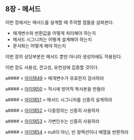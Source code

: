 ## 8장 - 메서드

이번 장에서는 메서드를 설계할 때 주의할 점들을 살펴본다.

- 매개변수와 반환값을 어떻게 처리해야 하는지
- 메서드 시그니처는 어떻게 설계해야 하는지
- 문서화는 어떻게 해야 하는지

이번 장의 상당부분은 메서드 뿐만 아니라 생성자에도 적용된다.

이번 장도 사용성, 견고성, 유연성에 집중할 것이다.

a#### < [아이템49](https://github.com/ziippy/EffectiveJava/tree/master/src/chapter8/item49) > 매개변수가 유효한지 검사하라

a#### < [아이템50](https://github.com/ziippy/EffectiveJava/tree/master/src/chapter8/item50) > 적시에 방어적 복사본을 만들라

a#### < [아이템51](https://github.com/ziippy/EffectiveJava/tree/master/src/chapter8/item51) > 메서드 시그니처를 신중히 설계하라

a#### < [아이템52](https://github.com/ziippy/EffectiveJava/tree/master/src/chapter8/item52) > 다중정의는 신중히 사용하자

a#### < [아이템53](https://github.com/ziippy/EffectiveJava/tree/master/src/chapter8/item53) > 가변인수는 신중히 사용하라

a#### < [아이템54](https://github.com/ziippy/EffectiveJava/tree/master/src/chapter8/item54) > null이 아닌, 빈 컬렉션이나 배열을 반환하라
